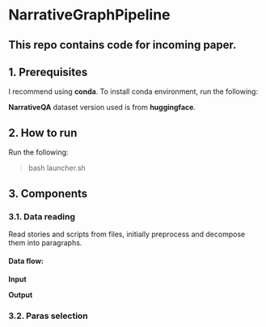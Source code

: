 # NarrativeGraphPipeline

## This repo contains code for incoming paper.

## 1. Prerequisites
I recommend using **conda**. To install conda environment, run the following:

>

**NarrativeQA** dataset version used is from **huggingface**.

## 2. How to run
Run the following:

> bash launcher.sh

## 3. Components

### 3.1. Data reading
Read stories and scripts from files, initially preprocess and decompose them into paragraphs.

#### Data flow:
**Input** 

**Output**
### 3.2. Paras selection
